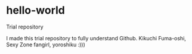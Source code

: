 # hello-world
Trial repository

I made this trial repository to fully understand Github.
Kikuchi Fuma-oshi, Sexy Zone fangirl, yoroshiku :)))
